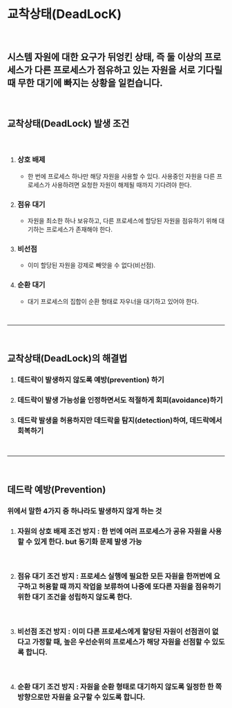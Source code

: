 # 교착상태(DeadLocK)
<br>

## 시스템 자원에 대한 요구가 뒤엉킨 상태, 즉 둘 이상의 프로세스가 다른 프로세스가 점유하고 있는 자원을 서로 기다릴 때 무한 대기에 빠지는 상황을 일컫습니다.
<br>

## 교착상태(DeadLock) 발생 조건
<br>

1. ### 상호 배제
    - 한 번에 프로세스 하나만 해당 자원을 사용할 수 있다. 사용중인 자원을 다른 프로세스가 사용하려면 요청한 자원이 해제될 때까지 기다려야 한다.
2. ### 점유 대기
    - 자원을 최소한 하나 보유하고, 다른 프로세스에 할당된 자원을 점유하기 위해 대기하는 프로세스가 존재해야 한다.
3. ### 비선점
    - 이미 할당된 자원을 강제로 빼앗을 수 없다(비선점).
4. ### 순환 대기
    - 대기 프로세스의 집합이 순환 형태로 자우너을 대기하고 있어야 한다.

<br>

---
<br>

## 교착상태(DeadLock)의 해결법

1. ### 데드락이 발생하지 않도록 예방(prevention) 하기
2. ### 데드락이 발생 가능성을 인정하면서도 적절하게 회피(avoidance)하기
3. ### 데드락 발생을 허용하지만 데드락을 탐지(detection)하여, 데드락에서 회복하기
<br>

---
<br>

## 데드락 예방(Prevention)
### 위에서 말한 4가지 중 하나라도 발생하지 않게 하는 것

1. ### 자원의 상호 배제 조건 방지 : 한 번에 여러 프로세스가 공유 자원을 사용할 수 있게 한다. but 동기화 문제 발생 가능  
<br>

2. ### 점유 대기 조건 방지 : 프로세스 실행에 필요한 모든 자원을 한꺼번에 요구하고 허용할 때 까지 작업을 보류하여 나중에 또다른 자원을 점유하기 위한 대기 조건을 성립하지 않도록 한다.
<br>

3. ### 비선점 조건 방지 : 이미 다른 프로세스에게 할당된 자원이 선점권이 없다고 가정할 때, 높은 우선순위의 프로세스가 해당 자원을 선점할 수 있도록 합니다.
<br>

4. ### 순환 대기 조건 방지 : 자원을 순환 형태로 대기하지 않도록 일정한 한 쪽 방향으로만 자원을 요구할 수 있도록 합니다.
